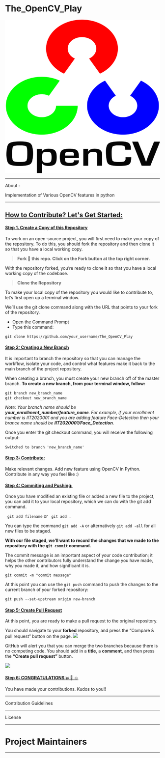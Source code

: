 # The_OpenCV_Play


<p align="center">
  <img width="800" height="500" src="https://github.com/Jyotika999/The_OpenCV_Play/blob/main/assets/OPENCV.png">
</p>

-----------------------------------------------------------------------
About :

Implementation of Various OpenCV features in python

------------------------------------------------------------------------

## <u> How to Contribute? Let's Get Started: </u>

#### <ins> Step 1. Create a Copy of this Repository </ins>
To work on an open-source project, you will first need to make your copy of the repository. To do this, you should fork the repository and then clone it so that you have a local working copy.

> **Fork :fork_and_knife: this repo. Click on the Fork button at the top right corner.**

With the repository forked, you’re ready to clone it so that you have a local working copy of the codebase.

> **Clone the Repository**

To make your local copy of the repository you would like to contribute to, let’s first open up a terminal window.

We’ll use the git clone command along with the URL that points to your fork of the repository.

* Open the Command Prompt
* Type this command:

```
git clone https://github.com/your_username/The_OpenCV_Play
```

#### <ins> Step 2: Creating a New Branch </ins>
It is important to branch the repository so that you can manage the workflow, isolate your code, and control what features make it back to the main branch of the project repository.

When creating a branch, you must create your new branch off of the master branch. 
**To create a new branch, from your terminal window, follow:**


```
git branch new_branch_name
git checkout new_branch_name
```

*Note: Your branch name should be **your_enrollment_number/feature_name**. For example, if your enrollment number is IIT2020001 and you are adding feature Face-Detection then your brance name should be **IIT2020001/Face_Detection**.*

Once you enter the git checkout command, you will receive the following output:

```
Switched to branch 'new_branch_name'
```


#### <ins> Step 3: Contribute: </ins>
Make relevant changes. Add new feature using OpenCV in Python. Contribute in any way you feel like :)

#### <ins> Step 4: Commiting and Pushing: </ins>
Once you have modified an existing file or added a new file to the project, you can add it to your local repository, which we can do with the git add command.

``` git add filename``` or ``` git add .``` 

You can type the command ```git add -A``` or alternatively ```git add -all``` for all new files to be staged.


**With our file staged, we’ll want to record the changes that we made to the repository with the ```git commit``` command.**
<p> The commit message is an important aspect of your code contribution; it helps the other contributors fully understand the change you have made, why you made it, and how significant it is.  </p>

 ```
 git commit -m "commit message"
 ```


 At this point you can use the ```git push``` command to push the changes to the current branch of your forked repository:
 ```
 git push --set-upstream origin new-branch
 ```

#### <ins> Step 5: Create Pull Request </ins>
At this point, you are ready to make a pull request to the original repository.

You should navigate to your **forked** repository, and press the “Compare & pull request” button on the page. 
<img src="assets\compare-and-pull-request.png">

GitHub will alert you that you can merge the two branches because there is no competing code. You should add in a **title**, a **comment**, and then press the **“Create pull request”** button.

<img src="assets\open-a-pull-request.png">

#### <ins> Step 6: CONGRATULATIONS :boom: :clap: :relaxed: </ins>
You have made your contributions. Kudos to you!!




--------------------------------------------------------------------------
Contribution Guidelines





----------------------------------------------------------------------------
License


----------------------------------------------------------------------------
# Project Maintainers

<!-- <table>
  <tr>
     
     <td align="center"><a href="https://github.com/Jyotika999"><img src="https://avatars0.githubusercontent.com/u/54600270?v=4" width="200px;" alt=""/><br /><sub><b>Jyotika Bhatti</b></sub></a><br /></td>
   
 
 </tr>
</table> -->


<!-- 
<table>
  <tr>
   
     <td align="center"><a href="https://github.com/Jyotika999"><img src="https://avatars0.githubusercontent.com/u/54600270?v=4" width="200px;" alt=""/><br /><sub><b>Jyotika</b></sub></a><br /></td>
        <td align="center"><a href="https://github.com/alkatrivedi"><img src="https://avatars.githubusercontent.com/u/58396306?v=4" width="200px;" alt=""/><br /><sub><b>Alka Trivedi</b></sub></a><br /></td>
 
 </tr>
</table>
 -->
-----------------------------------------------------------------------------

